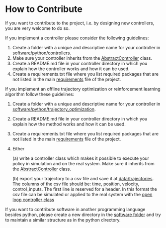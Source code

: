 # How to Contribute

If you want to contribute to the project, i.e. by designing new controllers, you are very welcome to do so.

If you implement a controller please consider the following guidelines:

1. Create a folder with a unique and descriptive name for your controller in [software/python/controllers](software/python/controllers).
2. Make sure your controller inherits from the [AbstractController](software/python/controllers/abstract_controller.py) class.
3. Create a README.md file in your controller directory in which you explain how the controller works and how it can be used.
4. Create a requirements.txt file where you list required packages that are not listed in the main [requirements](software/python/requirements.txt) file of the project.


If you implement an offline trajectory optimization or reinforcement learning algorithm follow these guidelines:

1. Create a folder with a unique and descriptive name for your controller in [software/python/trajectory_optimization](software/python/trajectory_optimization).
2. Create a README.md file in your controller directory in which you explain how the method works and how it can be used.
3. Create a requirements.txt file where you list required packages that are not listed in the main [requirements](software/python/requirements.txt) file of the project.
4. Either

    (a) write a controller class which makes it possible to execute your policy in simulation and on the real system. Make sure it  inherits from the [AbstractController](software/python/controllers/abstract_controller.py) class.

    (b) export your trajectory to a csv file and save it at [data/trajectories](data/trajectories). The columns of the csv file should be: time, position, velocity, control_inputs. The first line is reserved for a header. In this format the csv file can be simulated or applied to the real system with the [open loop controller class](software/python/controllers/open_loop/README.md)


If you want to contribute software in another programming language besides python, please create a new directory in the [software folder](software) and try to maintain a similar structure as in the python directory.

